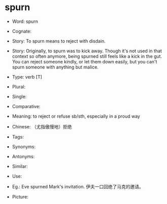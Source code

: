 # spurn

- Word: spurn
- Cognate: 
- Story: To spurn means to reject with disdain.
- Story: Originally, to spurn was to kick away. Though it's not used in that context so often anymore, being spurned still feels like a kick in the gut. You can reject someone kindly, or let them down easily, but you can't spurn someone with anything but malice.

- Type: verb [T]
- Plural: 
- Single: 
- Comparative: 
- Meaning: to reject or refuse sb/sth, especially in a proud way
- Chinese: （尤指傲慢地）拒绝
- Tags: 
- Synonyms: 
- Antonyms: 
- Similar: 
- Use: 
- Eg.: Eve spurned Mark's invitation. 伊夫一口回绝了马克的邀请。
- Picture: 

